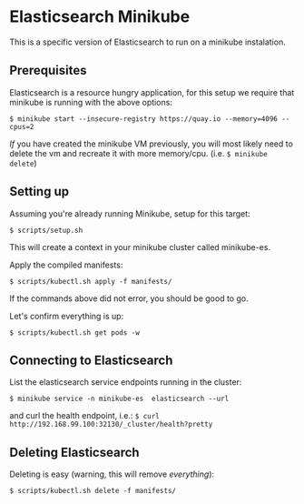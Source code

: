 # Elasticsearch Minikube

This is a specific version of Elasticsearch to run on a minikube instalation.

## Prerequisites

Elasticsearch is a resource hungry application, for this setup we require
that minikube is running with the above options:

```
$ minikube start --insecure-registry https://quay.io --memory=4096 --cpus=2
```

_If_ you have created the minikube VM previously, you will most likely need to 
delete the vm and recreate it with more memory/cpu. (i.e. 
```$ minikube delete```)

## Setting up

Assuming you're already running Minikube, setup for this target:

```
$ scripts/setup.sh
```

This will create a context in your minikube cluster called minikube-es.


Apply the compiled manifests:

```
$ scripts/kubectl.sh apply -f manifests/
```

If the commands above did not error, you should be good to go. 

Let's confirm everything is up:

```
$ scripts/kubectl.sh get pods -w
```

## Connecting to Elasticsearch

List the elasticsearch service endpoints running in the cluster:

```
$ minikube service -n minikube-es  elasticsearch --url
```

and curl the health endpoint, i.e.: 
```$ curl http://192.168.99.100:32130/_cluster/health?pretty```


## Deleting Elasticsearch

Deleting is easy (warning, this will remove _everything_):

```
$ scripts/kubectl.sh delete -f manifests/
```
